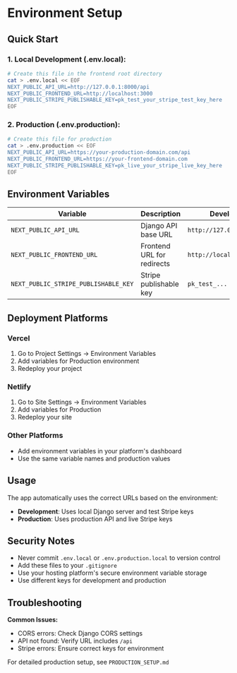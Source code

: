 # Environment Setup

## Quick Start

### 1. Local Development (.env.local):
```bash
# Create this file in the frontend root directory
cat > .env.local << EOF
NEXT_PUBLIC_API_URL=http://127.0.0.1:8000/api
NEXT_PUBLIC_FRONTEND_URL=http://localhost:3000
NEXT_PUBLIC_STRIPE_PUBLISHABLE_KEY=pk_test_your_stripe_test_key_here
EOF
```

### 2. Production (.env.production):
```bash
# Create this file for production
cat > .env.production << EOF
NEXT_PUBLIC_API_URL=https://your-production-domain.com/api
NEXT_PUBLIC_FRONTEND_URL=https://your-frontend-domain.com
NEXT_PUBLIC_STRIPE_PUBLISHABLE_KEY=pk_live_your_stripe_live_key_here
EOF
```

## Environment Variables

| Variable | Description | Development | Production |
|----------|-------------|-------------|------------|
| `NEXT_PUBLIC_API_URL` | Django API base URL | `http://127.0.0.1:8000/api` | `https://your-domain.com/api` |
| `NEXT_PUBLIC_FRONTEND_URL` | Frontend URL for redirects | `http://localhost:3000` | `https://your-frontend-domain.com` |
| `NEXT_PUBLIC_STRIPE_PUBLISHABLE_KEY` | Stripe publishable key | `pk_test_...` | `pk_live_...` |

## Deployment Platforms

### Vercel
1. Go to Project Settings → Environment Variables
2. Add variables for Production environment
3. Redeploy your project

### Netlify
1. Go to Site Settings → Environment Variables
2. Add variables for Production
3. Redeploy your site

### Other Platforms
- Add environment variables in your platform's dashboard
- Use the same variable names and production values

## Usage

The app automatically uses the correct URLs based on the environment:
- **Development**: Uses local Django server and test Stripe keys
- **Production**: Uses production API and live Stripe keys

## Security Notes

- Never commit `.env.local` or `.env.production.local` to version control
- Add these files to your `.gitignore`
- Use your hosting platform's secure environment variable storage
- Use different keys for development and production

## Troubleshooting

**Common Issues:**
- CORS errors: Check Django CORS settings
- API not found: Verify URL includes `/api`
- Stripe errors: Ensure correct keys for environment

For detailed production setup, see `PRODUCTION_SETUP.md`
